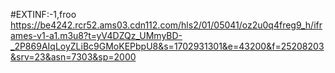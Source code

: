 #EXTINF:-1,froo
https://be4242.rcr52.ams03.cdn112.com/hls2/01/05041/oz2u0q4freg9_h/iframes-v1-a1.m3u8?t=yV4DZQz_UMmyBD-_2P869AIqLoyZLiBc9GMoKEPbpU8&s=1702931301&e=43200&f=25208203&srv=23&asn=7303&sp=2000
